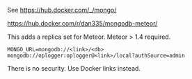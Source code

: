 See https://hub.docker.com/_/mongo/

https://hub.docker.com/r/dan335/mongodb-meteor/

This adds a replica set for Meteor.  Meteor > 1.4 required.

```
MONGO_URL=mongodb://<link>/<db>
mongodb://oplogger:oplogger@<link>/local?authSource=admin
```

There is no security.  Use Docker links instead.
